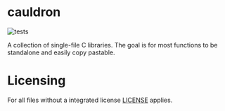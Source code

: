 # cauldron

![tests](https://github.com/camel-cdr/cauldron/workflows/.github/workflows/test.yml/badge.svg)

A collection of single-file C libraries.
The goal is for most functions to be standalone and easily copy pastable.

# Licensing
For all files without a integrated license [LICENSE](LICENSE) applies.
